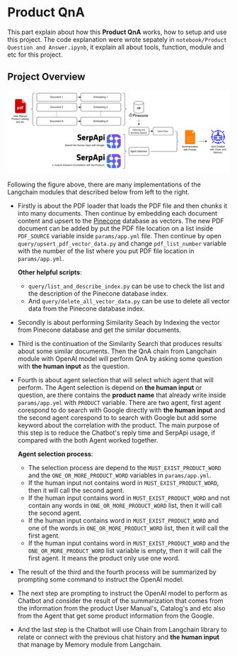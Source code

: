 # Product QnA

This part explain about how this **Product QnA** works, how to setup and use this project. The code explanation were wrote sepately in `notebook/Product Question and Answer.ipynb`, it explain all about tools, function, module and etc for this project.

## Project Overview

<img src="img/langchain_architecture.png" width="1000"/>

Following the figure above, there are many implementations of the Langchain modules that described below from left to the right.

+ Firstly is about the PDF loader that loads the PDF file and then chunks it into many documents. Then continue by embedding each document content and upsert to the [Pinecone](https://www.pinecone.io/) database as vectors. The new PDF document can be added by put the PDF file location on a list inside `PDF_SOURCE` variable inside `params/app.yml` file. Then continue by open `query/upsert_pdf_vector_data.py` and change `pdf_list_number` variable with the number of the list where you put PDF file location in `params/app.yml`.
  
    **Other helpful scripts**:
    + `query/list_and_describe_index.py` can be use to check the list and the description of the Pinecone database index.
    + And `query/delete_all_vector_data.py` can be use to delete all vector data from the Pinecone database index.

+ Secondly is about performing Similarity Seach by Indexing the vector from Pinecone database and get the similar documents.
+ Third is the continuation of the Similarity Search that produces results about some similar documents. Then the QnA chain from Langchain module with OpenAI model will perform QnA by asking some question with **the human input** as the question.
+ Fourth is about agent selection that will select which agent that will perform. The Agent selection is depend on **the human input** or question, are there contains the **product name** that already write inside `params/app.yml` with `PRODUCT` variable. There are two agent, first agent corespond to do search with Google directly with **the human input** and the second agent corespond to to search with Google but add some keyword about the correlation with the product. The main purpose of this step is to reduce the Chatbot's reply time and SerpApi usage, if compared with the both Agent worked together.

    **Agent selection process**:
    + The selection process are depend to the `MUST_EXIST_PRODUCT_WORD` and the `ONE_OR_MORE_PRODUCT_WORD` variables in `params/app.yml`.
    + If the human input not contains word in `MUST_EXIST_PRODUCT_WORD`, then it will call the second agent.
    + If the human input contains word in `MUST_EXIST_PRODUCT_WORD` and not contain any words in `ONE_OR_MORE_PRODUCT_WORD` list, then it will call the second agent.
    + If the human input contains word in `MUST_EXIST_PRODUCT_WORD` and one of the words in `ONE_OR_MORE_PRODUCT_WORD` list, then it will call the first agent.
    + If the human input contains word in `MUST_EXIST_PRODUCT_WORD` and the `ONE_OR_MORE_PRODUCT_WORD` list variable is empty, then it will call the first agent. It means the product only use one word.

+ The result of the third and the fourth process will be summarized by prompting some command to instruct the OpenAI model.
+ The next step are prompting to instruct the OpenAI model to perform as Chatbot and consider the result of the summarization that comes from the information from the product User Manual's, Catalog's and etc also from the Agent that get some product information from the Google.
+ And the last step is the Chatbot will use Chain from Langchain library to relate or connect with the previous chat history and **the human input** that manage by Memory module from Langchain.